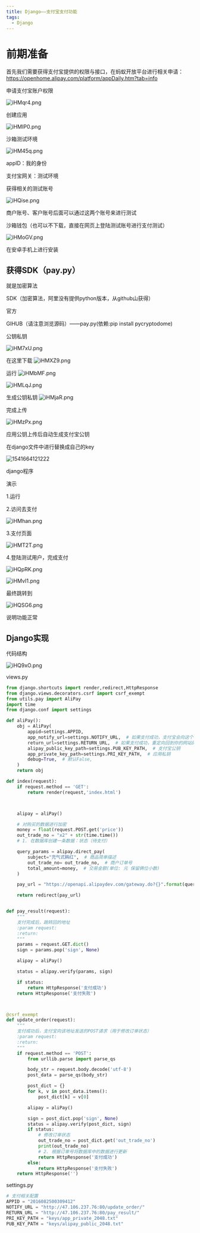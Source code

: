 ```yaml
---
title: Django——支付宝支付功能
tags:
  - Django
---
```



# 前期准备

首先我们需要获得支付宝提供的权限与接口，在蚂蚁开放平台进行相关申请：https://openhome.alipay.com/platform/appDaily.htm?tab=info

申请支付宝账户权限
<!--more-->

![iHMqr4.png](https://s1.ax1x.com/2018/11/08/iHMqr4.png)



创建应用

![iHMIP0.png](https://s1.ax1x.com/2018/11/08/iHMIP0.png)

沙箱测试环境

![iHM45q.png](https://s1.ax1x.com/2018/11/08/iHM45q.png)

appID：我的身份

支付宝网关：测试环境

获得相关的测试账号

![iHQise.png](https://s1.ax1x.com/2018/11/08/iHQise.png)

商户账号、客户账号后面可以通过这两个账号来进行测试



沙箱钱包（也可以不下载，直接在网页上登陆测试账号进行支付测试）

![iHMoGV.png](https://s1.ax1x.com/2018/11/08/iHMoGV.png)

在安卓手机上进行安装







## 获得SDK（pay.py）

就是加密算法

SDK（加密算法，阿里没有提供python版本，从github山获得）

官方

GIHUB（请注意浏览源码）——pay.py(依赖:pip install pycryptodome)



公钥私钥

![iHM7xU.png](https://s1.ax1x.com/2018/11/08/iHM7xU.png)

在这里下载
![iHMXZ9.png](https://s1.ax1x.com/2018/11/08/iHMXZ9.png)

运行
![iHMbMF.png](https://s1.ax1x.com/2018/11/08/iHMbMF.png)

![iHMLqJ.png](https://s1.ax1x.com/2018/11/08/iHMLqJ.png)

生成公钥私钥
![iHMjaR.png](https://s1.ax1x.com/2018/11/08/iHMjaR.png)

完成上传

![iHMzPx.png](https://s1.ax1x.com/2018/11/08/iHMzPx.png)

应用公钥上传后自动生成支付宝公钥



在django文件中进行替换成自己的key

![1541664121222](C:\Users\Administrator.000\AppData\Roaming\Typora\typora-user-images\1541664121222.png)





django程序

演示

1.运行

2.访问去支付

![iHMhan.png](https://s1.ax1x.com/2018/11/08/iHMhan.png)

3.支付页面

![iHMT2T.png](https://s1.ax1x.com/2018/11/08/iHMT2T.png)

4.登陆测试用户，完成支付

![iHQpRK.png](https://s1.ax1x.com/2018/11/08/iHQpRK.png)



![iHMvI1.png](https://s1.ax1x.com/2018/11/08/iHMvI1.png)



最终跳转到

![iHQSG6.png](https://s1.ax1x.com/2018/11/08/iHQSG6.png)

说明功能正常

## Django实现

代码结构

![iHQ9xO.png](https://s1.ax1x.com/2018/11/08/iHQ9xO.png)



views.py

``````python
from django.shortcuts import render,redirect,HttpResponse
from django.views.decorators.csrf import csrf_exempt
from utils.pay import AliPay
import time
from django.conf import settings

def aliPay():
    obj = AliPay(
        appid=settings.APPID,
        app_notify_url=settings.NOTIFY_URL,  # 如果支付成功，支付宝会向这个地址发送POST请求（校验是否支付已经完成）
        return_url=settings.RETURN_URL,  # 如果支付成功，重定向回到你的网站的地址。
        alipay_public_key_path=settings.PUB_KEY_PATH,  # 支付宝公钥
        app_private_key_path=settings.PRI_KEY_PATH,  # 应用私钥
        debug=True,  # 默认False,
    )
    return obj

def index(request):
    if request.method == 'GET':
        return render(request,'index.html')



    alipay = aliPay()

    # 对购买的数据进行加密
    money = float(request.POST.get('price'))
    out_trade_no = "x2" + str(time.time())
    # 1. 在数据库创建一条数据：状态（待支付）

    query_params = alipay.direct_pay(
        subject="充气式韩红",  # 商品简单描述
        out_trade_no= out_trade_no,  # 商户订单号
        total_amount=money,  # 交易金额(单位: 元 保留俩位小数)
    )

    pay_url = "https://openapi.alipaydev.com/gateway.do?{}".format(query_params)

    return redirect(pay_url)


def pay_result(request):
    """
    支付完成后，跳转回的地址
    :param request:
    :return:
    """
    params = request.GET.dict()
    sign = params.pop('sign', None)

    alipay = aliPay()

    status = alipay.verify(params, sign)

    if status:
        return HttpResponse('支付成功')
    return HttpResponse('支付失败')



@csrf_exempt
def update_order(request):
    """
    支付成功后，支付宝向该地址发送的POST请求（用于修改订单状态）
    :param request:
    :return:
    """
    if request.method == 'POST':
        from urllib.parse import parse_qs

        body_str = request.body.decode('utf-8')
        post_data = parse_qs(body_str)

        post_dict = {}
        for k, v in post_data.items():
            post_dict[k] = v[0]

        alipay = aliPay()

        sign = post_dict.pop('sign', None)
        status = alipay.verify(post_dict, sign)
        if status:
            # 修改订单状态
            out_trade_no = post_dict.get('out_trade_no')
            print(out_trade_no)
            # 2. 根据订单号将数据库中的数据进行更新
            return HttpResponse('支付成功')
        else:
            return HttpResponse('支付失败')
    return HttpResponse('')
``````

settings.py

``````python
# 支付相关配置
APPID = "2016082500309412"
NOTIFY_URL = "http://47.106.237.76:80/update_order/"
RETURN_URL = "http://47.106.237.76:80/pay_result/"
PRI_KEY_PATH = "keys/app_private_2048.txt"
PUB_KEY_PATH = "keys/alipay_public_2048.txt"
``````

